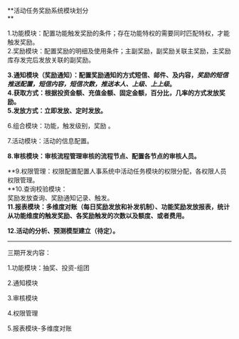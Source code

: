 **活动任务奖励系统模块划分                                                          
**

1.功能模块：配置功能触发奖励的条件；存在功能特权的需要同时匹配特权，才能触发奖励。  
2.奖励模块：配置奖励的明细及使用条件；主副奖励，副奖励关联主奖励，主奖励库存发完后发放关联的副奖励。

**3.通知模块（奖励通知）：配置奖励通知的方式短信、邮件、及内容，**_**奖励的短信推送配置，短信内容，短信次数，推送本人、上级、上上级**_**。  
4.获取方式：根据投资金额、充值金额、固定金额，百分比，几率的方式发放奖励。  
5.发放方式：立即发放、定时发放。**

6.组合模块：功能，触发级别，奖励 。

7.活动模块：活动的信息配置。

**8.审核模块：审核流程管理审核的流程节点、配置各节点的审核人员。**

**9.权限管理：权限配置配置人事系统中活动任务模块的权限分配，各权限人员权限管理。                    
**10.查询校验模块：  
奖励发放查询、奖励通知记录、触发。  
**11.报表模块：多维度对账（每日奖励发放和补发机制）、功能奖励发放报表，统计从功能维度的触发奖励、各奖励触发的次数以及额度、或者费用。**

**12.活动的分析、预测模型建立（待定）。**

---

三期开发内容：

1.功能模块：抽奖、投资-组团

2.通知模块

3.审核模块

4.权限管理

5.报表模块-多维度对账

